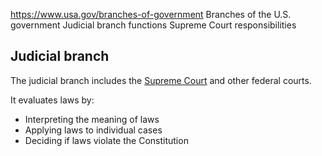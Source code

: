 

https://www.usa.gov/branches-of-government
Branches of the U.S. government
Judicial branch functions
Supreme Court responsibilities

Judicial branch
---------------

The judicial branch includes the
[Supreme Court](https://www.supremecourt.gov/about/justices.aspx)
and other federal courts.

It evaluates laws by:

* Interpreting the meaning of laws
* Applying laws to individual cases
* Deciding if laws violate the Constitution
